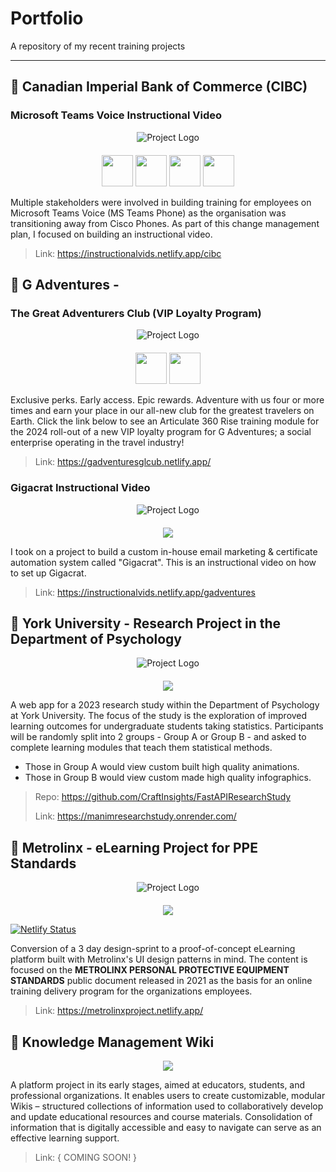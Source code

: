 # Portfolio
A repository of my recent training projects

---
## 📂 Canadian Imperial Bank of Commerce (CIBC) 

### Microsoft Teams Voice Instructional Video

<div align="center" style="margin-bottom: 20px;">
  <img src="https://instructionalvids.netlify.app/gigacrat.png" alt="Project Logo">
</div>

<p align="center">
  <img style="height: 50px; width: 50px;" src="https://upload.wikimedia.org/wikipedia/commons/thumb/c/c9/Microsoft_Office_Teams_%282018%E2%80%93present%29.svg/2203px-Microsoft_Office_Teams_%282018%E2%80%93present%29.svg.png" />
  <img style="height: 50px; width: 50px;" src="https://cdn.jsdelivr.net/gh/devicons/devicon@latest/icons/figma/figma-original.svg" />
  <img style="height: 50px; width: 50px;" src="https://www.manim.community/logo.svg" />
  <img style="height: 50px; width: 50px;" src="https://upload.wikimedia.org/wikipedia/commons/thumb/4/40/Adobe_Premiere_Pro_CC_icon.svg/1200px-Adobe_Premiere_Pro_CC_icon.svg.png" />
</p>

Multiple stakeholders were involved in building training for employees on Microsoft Teams Voice (MS Teams Phone) as the organisation was transitioning away from Cisco Phones. As part of this change management plan, I focused on building an instructional video.

> Link: https://instructionalvids.netlify.app/cibc


## 📂 G Adventures - 

### The Great Adventurers Club (VIP Loyalty Program)

<div align="center" style="margin-bottom: 20px;">
  <img src="https://gadventuresglcub.netlify.app/assets/GAC%20Badge%20Completion%20Header.png" alt="Project Logo">
</div>

<p align="center">
  <img style="height: 50px; width: 50px;" src="https://prnewswire2-a.akamaihd.net/p/1893751/sp/189375100/thumbnail/entry_id/0_7x9fu1qm/def_height/2700/def_width/2700/version/100012/type/1" />
  <img style="height: 50px; width: 50px;" src="https://cdn.jsdelivr.net/gh/devicons/devicon@latest/icons/figma/figma-original.svg" />
</p>

Exclusive perks. Early access. Epic rewards. Adventure with us four or more times and earn your place in our all-new club for the greatest travelers on Earth.
Click the link below to see an Articulate 360 Rise training module for the 2024 roll-out of a new VIP loyalty program for G Adventures; a social enterprise operating in the travel industry!

> Link: https://gadventuresglcub.netlify.app/

### Gigacrat Instructional Video

<div align="center" style="margin-bottom: 20px;">
  <img src="https://instructionalvids.netlify.app/gigacrat.png" alt="Project Logo">
</div>

<p align="center">
  <a href="https://skillicons.dev">
    <img src="https://skillicons.dev/icons?i=html,css,javascript,gcp,figma"/>
  </a>
</p>

I took on a project to build a custom in-house email marketing & certificate automation system called "Gigacrat". This is an instructional video on how to set up Gigacrat.

> Link: https://instructionalvids.netlify.app/gadventures

## 📂 York University - Research Project in the Department of Psychology

<div align="center" style="margin-bottom: 20px;">
  <img src="https://lh3.googleusercontent.com/fife/ALs6j_EOcsF6AZWBMoowBxKbQW3vK0qpt8ZYP2oApYAsG81Chq2Pr2CiRUggDwB8CJSnoq5PKfG1HNKWdDuFA--bzWjNldCN6uCqXyCvUOxnIsqlAtxB7u1l72ajTT8Q74xgYmR3DQVjl8mHu10psZ15qrt2Le0PXsYVLrW2XZ779CPNjosr_Z6h-ZLu3RQ67P24TGLjImGBuiXQ059SqvN6c4og4SbDDQ1ApyHDKlGbSRSfv3z9NV2gGLKvg52MzANyT7CsCYF4qpx1sd4-bHV1nPed_RU75q-RKHPFgWdUCBdCjqiCaiW_Yfq5226EtCXcVmczB2Rj2cs3WEeRSSqxLZxiUoLPe7Wi5Iq1K4GKcw0aaIY0dF8np0QYtZzrTfLGNeA3StJfES08CJ9dD0SwZ-zFD-xzGfbvG_YoTnQI_2ita4a2Fy7TgLNBXLSTCKzqs7xEbhsQO_YbQJNSx3d7OCYGHfiSTRvDMXssyIlyH82TFTHrYoCg8gJVTXV5pPBNee5UT82KSyy7JwvpAADaBDY0yPlM4NAxDpzvcxjOW3hp6Mr5_ozwezhOvoSjugAhtnOpdRJZs3eofy7ULDry4QgOVcjYrysUBHPaF0mDLlRqTRhA2HbelSwgirKNhLUvMwokblukdPgiuL3NYqx1j4FnDLGiNkZ7JuNYO66VZzV5fv-7PRiqlUtTSB5VChalkz-X60AY65V9ZI_lTWiJpVCOU_P2X0hsea_q-aXpRYnywp3yz0i74UZPqwp4znjvIX4MuaHhbLsaGXm68BCBxdmoqz36myrAVV_x5A83WvGU0Y3YAWQLQlOEqYMe-8fSI_U9z_-HWCPXlEAEaSh5VmsGRjbbZdBucMN8-U7QcqlWYfDQBAmu5UurMpPrI39sJ-v4uSIv55WHKqhCTv92mfbpBo0jy6CcPhPJPg2fpLBTHNRhs6dU4UuGTAPev2oleq8xSbvV0h8bgc-9gE3P7LBUZOYvCMvev0uq77mn3Bv9AM3BIiq4WsDKdbFRMfau_VXITVeh17K_amkd0Trm5oguZvI7y2EAM3WK2PmdGyFoBemIBG3m_huZBeWVs6juR_oufifYlFcRl3L-YCr09hr_JwYkitJfR3mz_Zcb-EaDiJe08EIsum4uq4CY2-nl-aBI6vmK0vNPgRmejeyFH8uGG9RMpGt7N2K-woMguoktz1OR9Gler0oXtUBT8Cvv7FpJeJqWggfQW0ncnQ7366KsEyzzq1N2PxVj0MU_WCuyLtIl8yqlD425olFVAlQmJEStRfiHEB-karmWod1Q7cE-RAArlrq-2vTRrzV2MLJM7m-MOhaAO2ltmUu6ybhz0al4IPD0yNDdv8B219iTgovZI8sytZezhcRJbsqkHfugWmjF8qkMldsiQuW75en2p2H0--hp_NtqI5u4NYWkwmrDVR8I_PewoJVcMOk8tHcocYKO0kkf8eGcj0KWE7bPiv_MtNSzm21TIfI4hBkKztGK-NJjt3L5BVRBMnzAfzsj46etXLf7izX6oLJt9zgPUzmeSuwpviwbBCErnxpG5DvyosOouTXMcZl8uJhiflboXftiaX2Z-dRB1Rv0cfWx88TKIJU9qg93tndM-ICqkd6C7L0iC7cTzIrIn_cub7ceYONPMJV04VeS5ien6haAKy0qd07Jq8WbWxp9z_sNdSGWHLLT14_J6Bs083iWhnnnPUBkeSVJ2ouvI7ZdK0E=w1152-h917" alt="Project Logo">
</div>

<p align="center">
  <a href="https://skillicons.dev">
    <img src="https://skillicons.dev/icons?i=html,css,javascript,figma,py,fastapi"/>
  </a>
</p>

A web app for a 2023 research study within the Department of Psychology at York University. The focus of the study is the exploration of improved learning outcomes for undergraduate students taking statistics. Participants will be randomly split into 2 groups - Group A or Group B - and asked to complete learning modules that teach them statistical methods.

- Those in Group A would view custom built high quality animations.
- Those in Group B would view custom made high quality infographics.

> Repo: https://github.com/CraftInsights/FastAPIResearchStudy
>
>Link: https://manimresearchstudy.onrender.com/

## 📂 Metrolinx - eLearning Project for PPE Standards

<div align="center" style="margin-bottom: 20px;">
  <img src="https://metrolinxproject.netlify.app/assets/imgs/metrolinxlearninghub.png" alt="Project Logo">
</div>

<p align="center">
  <a href="https://skillicons.dev">
    <img src="https://skillicons.dev/icons?i=html,css,javascript,bootstrap,figma,netlify"/>
  </a>
</p>

[![Netlify Status](https://api.netlify.com/api/v1/badges/32303554-66ce-4a4f-8138-fec082baf1b0/deploy-status)](https://app.netlify.com/sites/metrolinxproject/deploys)

Conversion of a 3 day design-sprint to a proof-of-concept eLearning platform built with Metrolinx's UI design patterns in mind. The content is focused on the **METROLINX PERSONAL PROTECTIVE EQUIPMENT STANDARDS** public document released in 2021 as the basis for an online training delivery program for the organizations employees.

> Link: https://metrolinxproject.netlify.app/

## 📂 Knowledge Management Wiki

<p align="center">
  <a href="https://skillicons.dev">
    <img src="https://skillicons.dev/icons?i=html,css,javascript,tailwind,figma"/>
  </a>
</p>

A platform project in its early stages, aimed at educators, students, and professional organizations. It enables users to create customizable, modular Wikis – structured collections of information used to collaboratively develop and update educational resources and course materials. Consolidation of information that is digitally accessible and easy to navigate can serve as an effective learning support.

> Link: { COMING SOON! }

